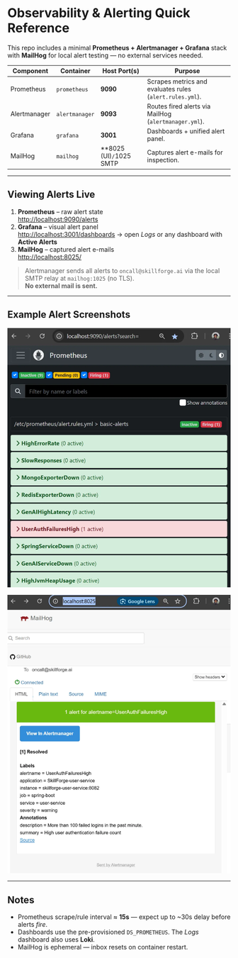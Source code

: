 # Observability & Alerting Quick Reference

This repo includes a minimal **Prometheus + Alertmanager + Grafana** stack with **MailHog** for local alert testing — no external services needed.

| Component   | Container     | Host Port(s)        | Purpose                                               |
|-------------|--------------|---------------------|-------------------------------------------------------|
| Prometheus  | `prometheus` | **9090**            | Scrapes metrics and evaluates rules (`alert.rules.yml`). |
| Alertmanager| `alertmanager`| **9093**           | Routes fired alerts via MailHog (`alertmanager.yml`). |
| Grafana     | `grafana`    | **3001**            | Dashboards + unified alert panel.                     |
| MailHog     | `mailhog`    | **8025 (UI)`/`1025 SMTP | Captures alert e-mails for inspection.            |

---

## Viewing Alerts Live

1. **Prometheus** – raw alert state  
   [http://localhost:9090/alerts](http://localhost:9090/alerts)
2. **Grafana** – visual alert panel  
   [http://localhost:3001/dashboards](http://localhost:3001/dashboards) → open *Logs* or any dashboard with **Active Alerts**
3. **MailHog** – captured alert e-mails  
   [http://localhost:8025/](http://localhost:8025/)

> Alertmanager sends all alerts to `oncall@skillforge.ai` via the local SMTP relay at `mailhog:1025` (no TLS).  
> **No external mail is sent.**

---

## Example Alert Screenshots

![Prometheus Alerts UI](img/image.png)

![MailHog UI](img/image-1.png)

---

## Notes

- Prometheus scrape/rule interval ≈ **15s** — expect up to ~30s delay before alerts *fire*.
- Dashboards use the pre-provisioned `DS_PROMETHEUS`. The *Logs* dashboard also uses **Loki**.
- MailHog is ephemeral — inbox resets on container restart.